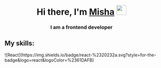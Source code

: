 <h1 align="center">Hi there, I'm <a href="https://daniilshat.ru/](https://vk.com/pozer403" target="_blank">Misha</a> 
<img src="https://github.com/blackcater/blackcater/raw/main/images/Hi.gif" height="32"/></h1>
<h3 align="center">I am a frontend developer</h3>
<h2>My skills: </h2>
![React](https://img.shields.io/badge/react-%2320232a.svg?style=for-the-badge&logo=react&logoColor=%2361DAFB)
